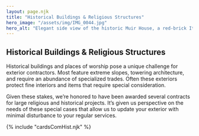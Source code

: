 ```yaml
---
layout: page.njk
title: "Historical Buildings & Religious Structures"
hero_image: "/assets/img/IMG_0044.jpg"
hero_alt: "Elegant side view of the historic Muir House, a red-brick Italianate structure with white trim and ornate brackets installed under the soffits of a newly installed roof. The building features arched windows, a white wooden back porch, and a brick driveway lightly dusted with snow. The preserved structure sits surrounded by leafless winter trees, in front of a dim, sunsetting sky."
---
```


## Historical Buildings & Religious Structures

Historical buildings and places of worship pose a unique challenge for exterior contractors. Most feature extreme slopes, towering architecture, and require an abundance of specialized trades. Often these exteriors protect fine interiors and items that require special consideration.

Given these stakes, we’re honored to have been awarded several contracts for large religious and historical projects. It’s given us perspective on the needs of these special cases that allow us to update your exterior with minimal disturbance to your regular services.

<div class="breakout">
  {% include "cardsComHist.njk" %}
  <!-- Possible Gallery Here -->
</div>
